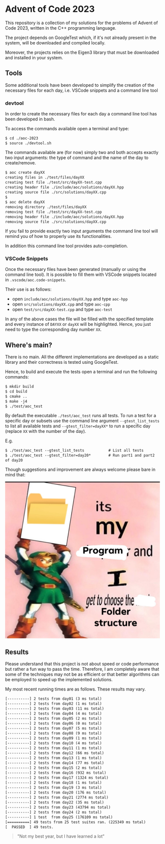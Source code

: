 # Advent of Code 2023

This repository is a collection of my solutions for the problems of Advent of Code 2023, written in the C++ programming language.

The project depends on GoogleTest which, if it's not already present in the system, will be downloaded and compiled locally.

Moreover, the projects relies on the Eigen3 library that must be downloaded and installed in your system.

## Tools

Some additional tools have been developed to simplify the creation of the necessary files for each day, i.e. VSCode snippets and a command line tool

### devtool

In order to create the necessary files for each day a command line tool has been developed in bash.

To access the commands available open a terminal and type:
```console
$ cd ./aoc-2023
$ source ./devtool.sh
```

The commands available are (for now) simply two and both accepts exactly two input arguments: the type of command and the name of the day to create/remove.

```console
$ aoc create dayXX
creating files in ./test/files/dayXX
creating test file ./test/src/dayXX-test.cpp
creating header file ./include/aoc/solutions/dayXX.hpp
creating source file ./src/solutions/dayXX.cpp
$
$ aoc delete dayXX
removing directory ./test/files/dayXX
removing test file ./test/src/dayXX-test.cpp
removing header file ./include/aoc/solutions/dayXX.hpp
removing source file ./src/solutions/dayXX.cpp
```

If you fail to provide exactly two input arguments the command line tool will remind you of how to properly use its functionalities.

In addition this command line tool provides auto-completion.


### VSCode Snippets

Once the necessary files have been generated (manually or using the command line tool). It is possible to fill them with VSCode snippets located in `.vscode/aoc.code-snippets`.

Their use is as follows:

- open `include/aoc/solutions/dayXX.hpp` and type `aoc-hpp`
- open `src/solutions/dayXX.cpp` and type `aoc-cpp`
- open `test/src/dayXX-test.cpp` and type `aoc-test`

In any of the above cases the file will be filled with the specified template and every instance of `DAYXX` or `dayXX` will be highlighted. Hence, you just need to type the corresponding day number `XX`.

## Where's main?

There is no main. All the different implementations are developed as a static library and their correctness is tested using GoogleTest.

Hence, to build and execute the tests open a terminal and run the following commands:

```console
$ mkdir build
$ cd build
$ cmake ..
$ make -j4
$ ./test/aoc_test
```

By default the executable `./test/aoc_test` runs all tests. To run a test for a specific day or subsets use the command line argument `--gtest_list_tests` to list all available tests and `--gtest_filter=dayXX*` to run a specific day (replace `XX` with the number of the day).

E.g.
```console
$ ./test/aoc_test --gtest_list_tests           # List all tests
$ ./test/aoc_test --gtest_filter=day20*        # Run part1 and part2 of day20
```

Though suggestions and improvement are always welcome please bare in mind that:

![](https://github.com/marcope-98/aoc-2023/blob/master/media/IMG_0015.JPG)

## Results

Please understand that this project is not about speed or code performance but rather a fun way to pass the time. Therefore, I am completely aware that some of the techniques may not be as efficient or that better algorithms can be employed to speed up the implemented solutions.

My most recent running times are as follows. These results may vary.

```console
[----------] 2 tests from day01 (3 ms total)
[----------] 2 tests from day02 (1 ms total)
[----------] 2 tests from day03 (11 ms total)
[----------] 2 tests from day04 (4 ms total)
[----------] 2 tests from day05 (2 ms total)
[----------] 2 tests from day06 (0 ms total)
[----------] 2 tests from day07 (5 ms total)
[----------] 2 tests from day08 (9 ms total)
[----------] 2 tests from day09 (1 ms total)
[----------] 2 tests from day10 (4 ms total)
[----------] 2 tests from day11 (1 ms total)
[----------] 2 tests from day12 (66 ms total)
[----------] 2 tests from day13 (1 ms total)
[----------] 2 tests from day14 (77 ms total)
[----------] 2 tests from day15 (2 ms total)
[----------] 2 tests from day16 (932 ms total)
[----------] 2 tests from day17 (1324 ms total)
[----------] 2 tests from day18 (1 ms total)
[----------] 2 tests from day19 (3 ms total)
[----------] 2 tests from day20 (176 ms total)
[----------] 2 tests from day21 (2774 ms total)
[----------] 2 tests from day22 (35 ms total)
[----------] 2 tests from day23 (43794 ms total)
[----------] 2 tests from day24 (2 ms total)
[----------] 1 test  from day25 (176109 ms total)
[==========] 49 tests from 25 test suites ran. (225349 ms total)
[  PASSED  ] 49 tests.
```

> "Not my best year, but I have learned a lot"